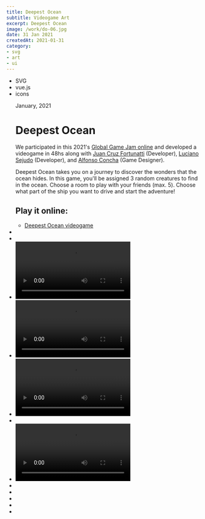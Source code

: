 ```yaml
---
title: Deepest Ocean
subtitle: Videogame Art
excerpt: Deepest Ocean
image: /work/do-06.jpg
date: 31 Jan 2021
createdAt: 2021-01-31
category: 
- svg
- art
- ui
---
```


<ul class="tags">
    <li>SVG</li>
    <li>vue.js</li>
    <li>icons</li>
</ul>
<ul class="gallery masonry">
    <div class="content">
        <p class="content-date">January, 2021</p>
        <h1>Deepest Ocean</h1>
        <p>We participated in this 2021's <a target="_blank" rel="noreferrer" href="https://globalgamejam.org/2021/games/deepest-ocean-6">Global Game Jam online</a> and developed a videogame in 48hs along with <a target="_blank" rel="noreferrer" href="https://twitter.com/jcfortunatti">Juan Cruz Fortunatti</a> (Developer), <a target="_blank" rel="noreferrer" href="https://twitter.com/luucho_s">Luciano Sejudo</a>  (Developer), and <a target="_blank" rel="noreferrer" href="https://twitter.com/sikolio">Alfonso Concha</a> (Game Designer).</p>
        <p>Deepest Ocean takes you on a journey to discover the wonders that the ocean hides. In this game, you'll be assigned 3 random creatures to find in the ocean. Choose a room to play with your friends (max. 5). Choose what part of the ship you want to drive and start the adventure!</p>
        <h2>Play it online:</h2>
        <ul class="music-list">
            <li><a target="_blank" rel="noreferrer" href="http://deepestocean.tk/" class="heart">Deepest Ocean videogame</a></li>
        </ul>
    </div>
    <li><img src="/work/do-10.jpg" alt=""></li>
    <li><img src="/work/do-03.jpg" alt=""></li>
    <li><video controls><source src="/work/do-12.mp4" type="video/mp4"></video></li>
    <li><video controls><source src="/work/do-13.mp4" type="video/mp4"></video></li>
    <li><video controls><source src="/work/do-14.mp4" type="video/mp4"></video></li>    
    <li><img src="/work/do-11.jpg" alt=""></li>
    <li><video controls><source src="/work/do-05.mp4" type="video/mp4"><p>Your browser doesn't support HTML5 video. Here is a <a href="https://www.youtube.com/watch?v=tga0DzSCKt0&ab_channel=MarianaBeldi">link to the video</a> instead.</p></video></li>
    <li><img src="/work/do-02.jpg" alt=""></li>
    <li><img src="/work/do-01.jpg" alt=""></li>
    <li><img src="/work/do-06.jpg" alt=""></li>
    <li><img src="/work/do-09.jpg" alt=""></li>
    <li><img src="/work/do-07.png" alt=""></li>
</ul>

<!-- 

---
title: Spiritualized Calendar
subtitle: Music Calendar
excerpt: Spiritualized Calendar
image: /work/th-calendar.jpg
date: 02 Dec 2015
category: 
- illustration
- graphic design
- art direction
---

<ul class="tags">
    <li>art direction</li>
    <li>illustration</li>
    <li>graphic design</li>
</ul>
<ul class="gallery masonry">
    <div class="content">
        <p class="content-date">December, 2015</p>
        <h1>Spiritualized Calendar</h1>
        <p>A tribute to Spiritualized album 'Ladies and gentlemen we are floating in space' I made ​​a calendar illustrating briefly each one of the 12 songs on CD format.</p>
        <h2>Print yours:</h2>
        <ul class="music-list">
            <li><a target="_blank" rel="noreferrer" href="https://holabelda.com/blog/2020/04/03/spiritualized-calendar-for-print/" class="heart">Free download</a></li>
        </ul>
    </div>
    <li><img src="/work/th-calendar.jpg"></li>
    <li><img src="/work/calendar-02.jpg"></li>
    <li><img src="/work/calendar-03.jpg"></li>
    <li><img src="/work/calendar-04.jpg"></li>
    <li><img src="/work/calendar-05.jpg"></li>
    <li><img src="/work/calendar-06.jpg"></li>
    <li><img src="/work/calendar-07.jpg"></li>
    <li><img src="/work/calendar-08.jpg"></li>
    <li><img src="/work/calendar-09.jpg"></li>
    <li><img src="/work/calendar-10.jpg"></li>
    <li><img src="/work/calendar-11.jpg"></li>
    <li><img src="/work/calendar-12.jpg"></li>
    <li><img src="/work/calendar-13.jpg"></li>
    <li><img src="/work/calendar-14.jpg"></li>
</ul> -->